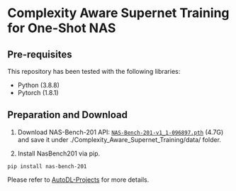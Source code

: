 # Complexity Aware Supernet Training for One-Shot NAS

## Pre-requisites
This repository has been tested with the following libraries:
* Python (3.8.8)
* Pytorch (1.8.1)

## Preparation and Download
1. Download NAS-Bench-201 API: [`NAS-Bench-201-v1_1-096897.pth`](https://drive.google.com/open?id=16Y0UwGisiouVRxW-W5hEtbxmcHw_0hF_) (4.7G) and save it under ./Complexity_Aware_Supernet_Training/data/ folder.

2. Install NasBench201 via pip. 
```
pip install nas-bench-201
```

Please refer to [AutoDL-Projects](https://github.com/D-X-Y/AutoDL-Projects/blob/main/docs/NAS-Bench-201.md) for more details.

